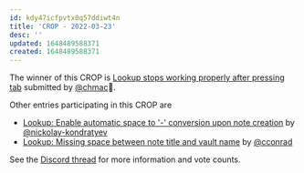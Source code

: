 ```yaml
---
id: kdy47icfpvtx0q57ddiwt4n
title: 'CROP - 2022-03-23'
desc: ''
updated: 1648489588371
created: 1648489588371
---
```


The winner of this CROP is [Lookup stops working properly after pressing tab](https://github.com/dendronhq/dendron/issues/2550) submitted by [@chmac](https://github.com/chmac)🎉.

Other entries participating in this CROP are

- [Lookup: Enable automatic space to '-' conversion upon note creation](https://github.com/dendronhq/dendron/issues/2514) by [@nickolay-kondratyev](https://github.com/nickolay-kondratyev)
- [Lookup: Missing space between note title and vault name](https://github.com/dendronhq/dendron/issues/2467) by [@cconrad](https://github.com/cconrad)

See the [Discord thread](https://discord.com/channels/717965437182410783/739186036495876126/956202441387425862) for more information and vote counts.
